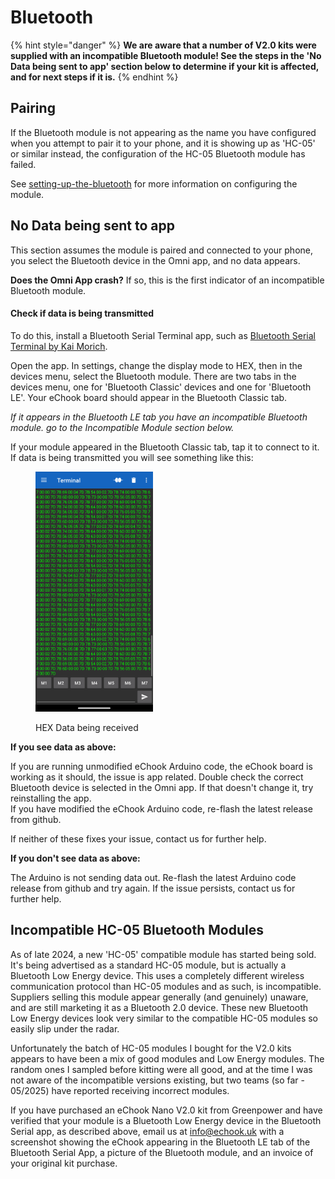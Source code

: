 # Bluetooth

{% hint style="danger" %}
**We are aware that a number of V2.0 kits were supplied with an incompatible Bluetooth module! See the steps in the 'No Data being sent to app' section below to determine if your kit is affected, and for next steps if it is.**
{% endhint %}

## Pairing

If the Bluetooth module is not appearing as the name you have configured when you attempt to pair it to your phone, and it is showing up as 'HC-05' or similar instead, the configuration of the HC-05 Bluetooth module has failed.

See [setting-up-the-bluetooth](../setting-up-the-bluetooth/ "mention") for more information on configuring the module.

## No Data being sent to app

This section assumes the module is paired and connected to your phone, you select the Bluetooth device in the Omni app, and no data appears.

**Does the Omni App crash?** If so, this is the first indicator of an incompatible Bluetooth module.

#### Check if data is being transmitted

To do this, install a Bluetooth Serial Terminal app, such as [Bluetooth Serial Terminal by Kai Morich](https://play.google.com/store/apps/details?id=de.kai_morich.serial_bluetooth_terminal\&hl=en-US).

Open the app. In settings, change the display mode to HEX, then in the devices menu, select the Bluetooth module. There are two tabs in the devices menu, one for 'Bluetooth Classic' devices and one for 'Bluetooth LE'. Your eChook board should appear in the Bluetooth Classic tab.

&#x20;_If it appears in the Bluetooth LE tab you have an incompatible Bluetooth module. go to the Incompatible Module section below._

If your module appeared in the Bluetooth Classic tab, tap it to connect to it. If data is being transmitted you will see something like this:

<figure><img src="../.gitbook/assets/Screenshot_20250514-085552~2.png" alt="" width="188"><figcaption><p>HEX Data being received </p></figcaption></figure>

**If you see data as above:**&#x20;

If you are running unmodified eChook Arduino code, the eChook board is working as it should, the issue is app related. Double check the correct Bluetooth device is selected in the Omni app. If that doesn't change it, try reinstalling the app. \
If you have modified the eChook Arduino code, re-flash the latest release from github.

If neither of these fixes your issue, contact us for further help.

**If you don't see data as above:**

The Arduino is not sending data out. Re-flash the latest Arduino code release from github and try again. If the issue persists, contact us for further help.

## Incompatible HC-05 Bluetooth Modules

As of late 2024, a new 'HC-05' compatible module has started being sold. It's being advertised as a standard HC-05 module, but is actually a Bluetooth Low Energy device. This uses a completely different wireless communication protocol than HC-05 modules and as such, is incompatible. Suppliers selling this module appear generally (and genuinely) unaware, and are still marketing it as a Bluetooth 2.0 device. These new Bluetooth Low Energy devices look very similar to the compatible HC-05 modules so easily slip under the radar.

Unfortunately the batch of HC-05 modules I bought for the V2.0 kits appears to have been a mix of good modules and Low Energy modules. The random ones I sampled before kitting were all good, and at the time I was not aware of the incompatible versions existing, but two teams (so far - 05/2025) have reported receiving incorrect modules.

If you have purchased an eChook Nano V2.0 kit from Greenpower and have verified that your module is a Bluetooth Low Energy device in the Bluetooth Serial app, as described above, email us at info@echook.uk with a screenshot showing the eChook appearing in the Bluetooth LE tab of the Bluetooth Serial App, a picture of the Bluetooth module, and an invoice of your original kit purchase.
